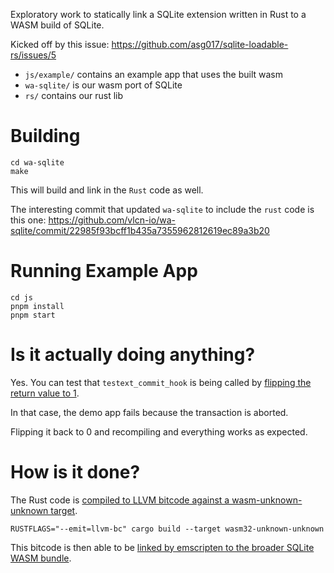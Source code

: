 Exploratory work to statically link a SQLite extension written in Rust to a WASM build of SQLite.

Kicked off by this issue: https://github.com/asg017/sqlite-loadable-rs/issues/5

- `js/example/` contains an example app that uses the built wasm
- `wa-sqlite/` is our wasm port of SQLite
- `rs/` contains our rust lib

# Building

```
cd wa-sqlite
make
```

This will build and link in the `Rust` code as well.

The interesting commit that updated `wa-sqlite` to include the `rust` code is this one:
https://github.com/vlcn-io/wa-sqlite/commit/22985f93bcff1b435a7355962812619ec89a3b20

# Running Example App

```
cd js
pnpm install
pnpm start
```

# Is it actually doing anything?

Yes. You can test that `testext_commit_hook` is being called by [flipping the return value to 1](https://github.com/tantaman/sqlite-rust-wasm/blob/main/rs/test_extension/src/lib.rs#L5).

In that case, the demo app fails because the transaction is aborted.

Flipping it back to 0 and recompiling and everything works as expected.

# How is it done?

The Rust code is [compiled to LLVM bitcode against a wasm-unknown-unknown target](https://github.com/vlcn-io/wa-sqlite/blob/fe19e3377a2a66d6ab679a2afa903ca781644dc7/Makefile#L218).

```
RUSTFLAGS="--emit=llvm-bc" cargo build --target wasm32-unknown-unknown
```

This bitcode is then able to be [linked by emscripten to the broader SQLite WASM bundle](https://github.com/vlcn-io/wa-sqlite/blob/fe19e3377a2a66d6ab679a2afa903ca781644dc7/Makefile#L258).
